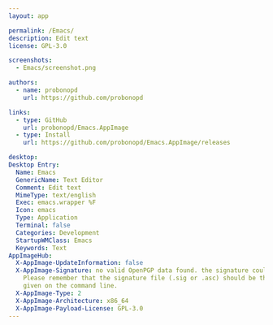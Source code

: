 ```yaml
---
layout: app

permalink: /Emacs/
description: Edit text
license: GPL-3.0

screenshots:
  - Emacs/screenshot.png

authors:
  - name: probonopd
    url: https://github.com/probonopd

links:
  - type: GitHub
    url: probonopd/Emacs.AppImage
  - type: Install
    url: https://github.com/probonopd/Emacs.AppImage/releases

desktop:
Desktop Entry:
  Name: Emacs
  GenericName: Text Editor
  Comment: Edit text
  MimeType: text/english
  Exec: emacs.wrapper %F
  Icon: emacs
  Type: Application
  Terminal: false
  Categories: Development
  StartupWMClass: Emacs
  Keywords: Text
AppImageHub:
  X-AppImage-UpdateInformation: false
  X-AppImage-Signature: no valid OpenPGP data found. the signature could not be verified.
    Please remember that the signature file (.sig or .asc) should be the first file
    given on the command line.
  X-AppImage-Type: 2
  X-AppImage-Architecture: x86_64
  X-AppImage-Payload-License: GPL-3.0
---
```

